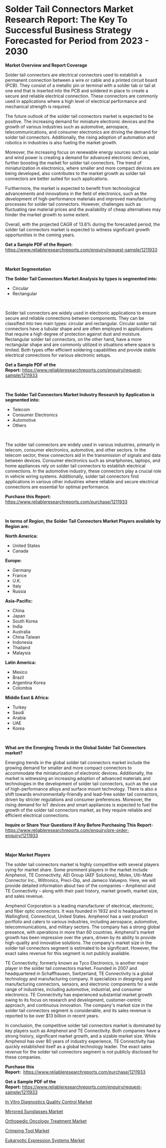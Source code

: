 <p><h1>Solder Tail Connectors Market Research Report: The Key To Successful Business Strategy Forecasted for Period from 2023 - 2030</h1></p><p><strong>Market Overview and Report Coverage</strong></p>
<p><p>Solder tail connectors are electrical connectors used to establish a permanent connection between a wire or cable and a printed circuit board (PCB). They consist of a metallic pin or terminal with a solder tab or tail at one end that is inserted into the PCB and soldered in place to create a secure and reliable electrical connection. These connectors are commonly used in applications where a high level of electrical performance and mechanical strength is required.</p><p>The future outlook of the solder tail connectors market is expected to be positive. The increasing demand for miniature electronic devices and the growth of various industries such as automotive, aerospace, telecommunications, and consumer electronics are driving the demand for solder tail connectors. Additionally, the rising adoption of automation and robotics in industries is also fueling the market growth.</p><p>Moreover, the increasing focus on renewable energy sources such as solar and wind power is creating a demand for advanced electronic devices, further boosting the market for solder tail connectors. The trend of miniaturization in electronics, where smaller and more compact devices are being developed, also contributes to the market growth as solder tail connectors are better suited for such applications.</p><p>Furthermore, the market is expected to benefit from technological advancements and innovations in the field of electronics, such as the development of high-performance materials and improved manufacturing processes for solder tail connectors. However, challenges such as fluctuating raw material prices and the availability of cheap alternatives may hinder the market growth to some extent.</p><p>Overall, with the projected CAGR of 13.6% during the forecasted period, the solder tail connectors market is expected to witness significant growth opportunities in the coming years.</p></p>
<p><strong>Get a Sample PDF of the Report:</strong> <a href="https://www.reliableresearchreports.com/enquiry/request-sample/1211933">https://www.reliableresearchreports.com/enquiry/request-sample/1211933</a></p>
<p>&nbsp;</p>
<p><strong>Market Segmentation</strong></p>
<p><strong>The Solder Tail Connectors Market Analysis by types is segmented into:</strong></p>
<p><ul><li>Circular</li><li>Rectangular</li></ul></p>
<p>&nbsp;</p>
<p><p>Solder tail connectors are widely used in electronic applications to ensure secure and reliable connections between components. They can be classified into two main types: circular and rectangular. Circular solder tail connectors have a tubular shape and are often employed in applications that require a high degree of protection against dust and moisture. Rectangular solder tail connectors, on the other hand, have a more rectangular shape and are commonly utilized in situations where space is limited. Both types offer efficient soldering capabilities and provide stable electrical connections for various electronic setups.</p></p>
<p><strong>Get a Sample PDF of the Report:</strong>&nbsp;<a href="https://www.reliableresearchreports.com/enquiry/request-sample/1211933">https://www.reliableresearchreports.com/enquiry/request-sample/1211933</a></p>
<p>&nbsp;</p>
<p><strong>The Solder Tail Connectors Market Industry Research by Application is segmented into:</strong></p>
<p><ul><li>Telecom</li><li>Consumer Electronics</li><li>Automotive</li><li>Others</li></ul></p>
<p>&nbsp;</p>
<p><p>The solder tail connectors are widely used in various industries, primarily in telecom, consumer electronics, automotive, and other sectors. In the telecom sector, these connectors aid in the transmission of signals and data between devices. Consumer electronics such as smartphones, laptops, and home appliances rely on solder tail connectors to establish electrical connections. In the automotive industry, these connectors play a crucial role in vehicle wiring systems. Additionally, solder tail connectors find applications in various other industries where reliable and secure electrical connections are essential for optimal performance.</p></p>
<p><strong>Purchase this Report:</strong>&nbsp; <a href="https://www.reliableresearchreports.com/purchase/1211933">https://www.reliableresearchreports.com/purchase/1211933</a></p>
<p>&nbsp;</p>
<p><strong>In terms of Region, the Solder Tail Connectors Market Players available by Region are:</strong></p>
<p>
    <p> <strong> North America: </strong>
        <ul>
            <li>United States</li>
            <li>Canada</li>
        </ul>
        </p> 
    <p> <strong> Europe: </strong>
        <ul>
            <li>Germany</li>
            <li>France</li>
            <li>U.K.</li>
            <li>Italy</li>
            <li>Russia</li>
        </ul>
        </p> 
    <p> <strong> Asia-Pacific: </strong>
        <ul>
            <li>China</li>
            <li>Japan</li>
            <li>South Korea</li>
            <li>India</li>
            <li>Australia</li>
            <li>China Taiwan</li>
            <li>Indonesia</li>
            <li>Thailand</li>
            <li>Malaysia</li>
        </ul>
        </p> 
    <p> <strong> Latin America: </strong>
        <ul>
            <li>Mexico</li>
            <li>Brazil</li>
            <li>Argentina Korea</li>
            <li>Colombia</li>
        </ul>
        </p> 
    <p> <strong> Middle East & Africa: </strong>
        <ul>
            <li>Turkey</li>
            <li>Saudi</li>
            <li>Arabia</li>
            <li>UAE</li>
            <li>Korea</li>
        </ul>
    </p>
    </p>
<p>&nbsp;</p>
<p><strong>What are the Emerging Trends in the Global Solder Tail Connectors market?</strong></p>
<p><p>Emerging trends in the global solder tail connectors market include the growing demand for smaller and more compact connectors to accommodate the miniaturization of electronic devices. Additionally, the market is witnessing an increasing adoption of advanced materials and technologies in the development of solder tail connectors, such as the use of high-performance alloys and surface mount technology. There is also a shift towards environmentally-friendly and lead-free solder tail connectors, driven by stricter regulations and consumer preferences. Moreover, the rising demand for IoT devices and smart appliances is expected to fuel the growth of the solder tail connectors market, as they require reliable and efficient electrical connections.</p></p>
<p><strong>Inquire or Share Your Questions If Any Before Purchasing This Report</strong>- <a href="https://www.reliableresearchreports.com/enquiry/pre-order-enquiry/1211933">https://www.reliableresearchreports.com/enquiry/pre-order-enquiry/1211933</a></p>
<p>&nbsp;</p>
<p><strong>Major Market Players</strong></p>
<p><p>The solder tail connectors market is highly competitive with several players vying for market share. Some prominent players in the market include Amphenol, TE Connectivity, AEI Group (AEF Solutions), Molex, Ulti-Mate Connector Inc., Wiltronics, Preci-Dip, and Jameco Valuepro. Here, we will provide detailed information about two of the companies – Amphenol and TE Connectivity – along with their past history, market growth, market size, and sales revenue.</p><p>Amphenol Corporation is a leading manufacturer of electrical, electronic, and fiber optic connectors. It was founded in 1932 and is headquartered in Wallingford, Connecticut, United States. Amphenol has a vast product portfolio and caters to various industries, including aerospace, automotive, telecommunications, and military sectors. The company has a strong global presence, with operations in more than 60 countries. Amphenol's market growth has been impressive over the years, driven by its ability to provide high-quality and innovative solutions. The company's market size in the solder tail connectors segment is estimated to be significant. However, the exact sales revenue for this segment is not publicly available.</p><p>TE Connectivity, formerly known as Tyco Electronics, is another major player in the solder tail connectors market. Founded in 2007 and headquartered in Schaffhausen, Switzerland, TE Connectivity is a global technology and manufacturing company. It specializes in designing and manufacturing connectors, sensors, and electronic components for a wide range of industries, including automotive, industrial, and consumer electronics. TE Connectivity has experienced substantial market growth owing to its focus on research and development, customer-centric approach, and continuous innovation. The company's market size in the solder tail connectors segment is considerable, and its sales revenue is reported to be over $13 billion in recent years.</p><p>In conclusion, the competitive solder tail connectors market is dominated by key players such as Amphenol and TE Connectivity. Both companies have a strong history, significant market growth, and a sizable market size. While Amphenol has over 80 years of industry experience, TE Connectivity has quickly established itself as a global technology leader. The exact sales revenue for the solder tail connectors segment is not publicly disclosed for these companies.</p></p>
<p><strong>Purchase this Report:</strong>&nbsp;&nbsp;<a href="https://www.reliableresearchreports.com/purchase/1211933">https://www.reliableresearchreports.com/purchase/1211933</a></p>
<p></p>
<p><strong>Get a Sample PDF of the Report:</strong>&nbsp;<a href="https://www.reliableresearchreports.com/enquiry/request-sample/1211933">https://www.reliableresearchreports.com/enquiry/request-sample/1211933</a></p>
<p><p><a href="https://www.linkedin.com/pulse/vitro-diagnostics-quality-control-market-research-report-wiwrc/">In Vitro Diagnostics Quality Control Market</a></p><p><a href="https://medium.com/@cite.teach.super/mirrored-sunglasses-market-size-growth-forecast-2023-2030-2d5b677bc3d1">Mirrored Sunglasses Market</a></p><p><a href="https://www.linkedin.com/pulse/orthopedic-oncology-treatment-market-insights-players-forecast-6v0je/">Orthopedic Oncology Treatment Market</a></p><p><a href="https://medium.com/@santaraynor/crimping-tool-market-size-growth-forecast-2023-2030-091c8a00785d">Crimping Tool Market</a></p><p><a href="https://www.linkedin.com/pulse/decoding-eukaryotic-expression-systems-market-deep-8mcec/">Eukaryotic Expression Systems Market</a></p></p>